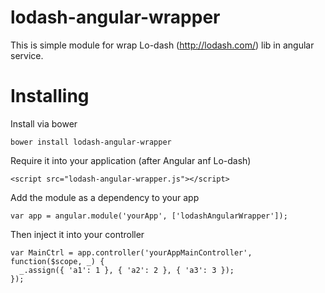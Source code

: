 lodash-angular-wrapper
======================

This is simple module for wrap Lo-dash (http://lodash.com/) lib in angular service. 

Installing
======================

Install via bower

`bower install lodash-angular-wrapper`

Require it into your application (after Angular anf Lo-dash)

`<script src="lodash-angular-wrapper.js"></script>`

Add the module as a dependency to your app

`var app = angular.module('yourApp', ['lodashAngularWrapper']);`

Then inject it into your controller

```
var MainCtrl = app.controller('yourAppMainController', function($scope, _) {
  _.assign({ 'a1': 1 }, { 'a2': 2 }, { 'a3': 3 });
});
```

